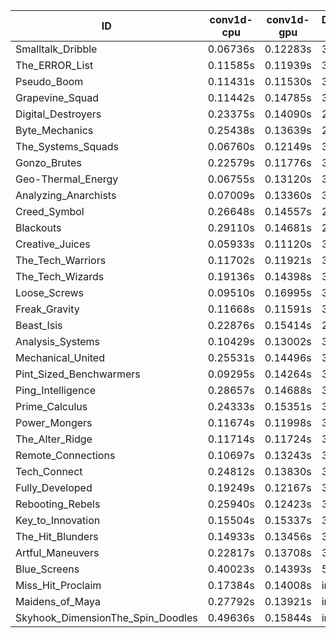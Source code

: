 |ID|conv1d-cpu|conv1d-gpu|DWSPConv2D-gpu|gemm-gpu|avg|
|-|-|-|-|-|-|
|Smalltalk_Dribble|0.06736s|0.12283s|3.00794s|1.84824s|1.26159s|
|The_ERROR_List|0.11585s|0.11939s|3.01647s|1.83962s|1.27283s|
|Pseudo_Boom|0.11431s|0.11530s|3.02116s|1.85119s|1.27549s|
|Grapevine_Squad|0.11442s|0.14785s|3.01994s|1.86720s|1.28735s|
|Digital_Destroyers|0.23375s|0.14090s|2.96885s|1.85686s|1.30009s|
|Byte_Mechanics|0.25438s|0.13639s|2.94028s|1.90995s|1.31025s|
|The_Systems_Squads|0.06760s|0.12149s|3.17437s|1.90610s|1.31739s|
|Gonzo_Brutes|0.22579s|0.11776s|3.10098s|1.87586s|1.33010s|
|Geo-Thermal_Energy|0.06755s|0.13120s|3.18991s|1.93755s|1.33155s|
|Analyzing_Anarchists|0.07009s|0.13360s|3.17066s|1.95900s|1.33334s|
|Creed_Symbol|0.26648s|0.14557s|2.98377s|1.96391s|1.33993s|
|Blackouts|0.29110s|0.14681s|2.94746s|1.98393s|1.34232s|
|Creative_Juices|0.05933s|0.11120s|3.28701s|1.91207s|1.34240s|
|The_Tech_Warriors|0.11702s|0.11921s|3.23065s|1.91573s|1.34565s|
|The_Tech_Wizards|0.19136s|0.14398s|3.13989s|1.91919s|1.34861s|
|Loose_Screws|0.09510s|0.16995s|3.11521s|2.01896s|1.34981s|
|Freak_Gravity|0.11668s|0.11591s|3.25027s|1.93547s|1.35458s|
|Beast_Isis|0.22876s|0.15414s|2.95472s|2.08688s|1.35613s|
|Analysis_Systems|0.10429s|0.13002s|3.36899s|1.85569s|1.36475s|
|Mechanical_United|0.25531s|0.14496s|3.16022s|1.91718s|1.36942s|
|Pint_Sized_Benchwarmers|0.09295s|0.14264s|3.29372s|1.96718s|1.37412s|
|Ping_Intelligence|0.28657s|0.14688s|3.21363s|1.89875s|1.38646s|
|Prime_Calculus|0.24333s|0.15351s|3.19576s|1.96169s|1.38857s|
|Power_Mongers|0.11674s|0.11998s|3.41782s|1.96562s|1.40504s|
|The_Alter_Ridge|0.11714s|0.11724s|3.38601s|2.00353s|1.40598s|
|Remote_Connections|0.10697s|0.13243s|3.27411s|2.11493s|1.40711s|
|Tech_Connect|0.24812s|0.13830s|3.32217s|2.06124s|1.44246s|
|Fully_Developed|0.19249s|0.12167s|3.16397s|2.40401s|1.47054s|
|Rebooting_Rebels|0.25940s|0.12423s|3.00570s|2.63757s|1.50673s|
|Key_to_Innovation|0.15504s|0.15337s|3.19888s|2.59971s|1.52675s|
|The_Hit_Blunders|0.14933s|0.13456s|3.09910s|2.72709s|1.52752s|
|Artful_Maneuvers|0.22817s|0.13708s|3.77956s|2.67550s|1.70508s|
|Blue_Screens|0.40023s|0.14393s|5.26404s|2.74111s|2.13733s|
|Miss_Hit_Proclaim|0.17384s|0.14008s|infs|infs|infs|
|Maidens_of_Maya|0.27792s|0.13921s|infs|infs|infs|
|Skyhook_DimensionThe_Spin_Doodles|0.49636s|0.15844s|infs|infs|infs|
